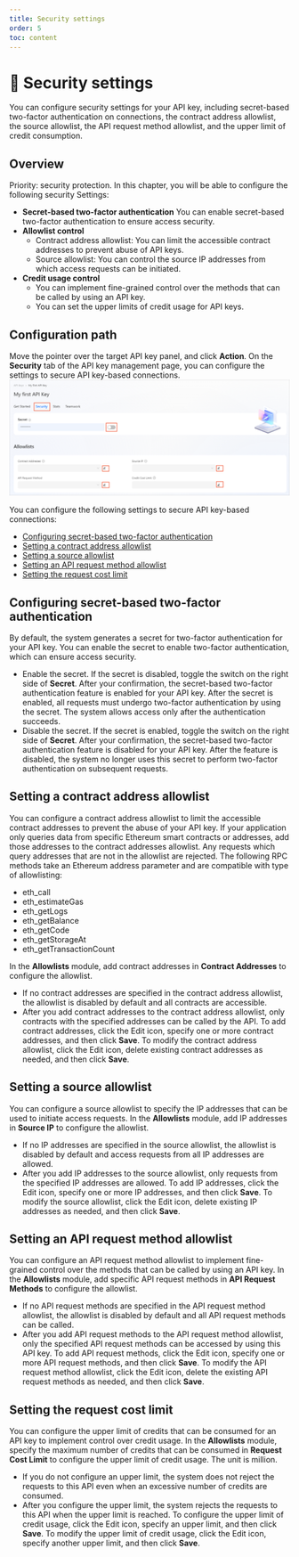 ```yaml
---
title: Security settings
order: 5
toc: content
---
```


# 👷 Security settings
You can configure security settings for your API key, including secret-based two-factor authentication on connections, the contract address allowlist, the source allowlist, the API request method allowlist, and the upper limit of credit consumption. 

## Overview
Priority: security protection.
In this chapter, you will be able to configure the following security Settings:
- **Secret-based two-factor authentication**
   You can enable secret-based two-factor authentication to ensure access security. 
- **Allowlist control**
   - Contract address allowlist: You can limit the accessible contract addresses to prevent abuse of API keys. 
   - Source allowlist: You can control the source IP addresses from which access requests can be initiated. 
- **Credit usage control**
   - You can implement fine-grained control over the methods that can be called by using an API key. 
   - You can set the upper limits of credit usage for API keys.

## Configuration path
Move the pointer over the target API key panel, and click **Action**. On the **Security** tab of the API key management page, you can configure the settings to secure API key-based connections.
![security-config.png](./images/security-config.png)

You can configure the following settings to secure API key-based connections:
- [Configuring secret-based two-factor authentication](#configuring-secret-based-two-factor-authentication)
- [Setting a contract address allowlist](#setting-a-contract-address-allowlist)
- [Setting a source allowlist](#setting-a-source-allowlist)
- [Setting an API request method allowlist](#setting-an-api-request-method-allowlist)
- [Setting the request cost limit](#setting-the-request-cost-limit)

## Configuring secret-based two-factor authentication
By default, the system generates a secret for two-factor authentication for your API key. You can enable the secret to enable two-factor authentication, which can ensure access security. 
- Enable the secret.
   If the secret is disabled, toggle the switch on the right side of **Secret**. After your confirmation, the secret-based two-factor authentication feature is enabled for your API key. After the secret is enabled, all requests must undergo two-factor authentication by using the secret. The system allows access only after the authentication succeeds. 
- Disable the secret.
   If the secret is enabled, toggle the switch on the right side of **Secret**. After your confirmation, the secret-based two-factor authentication feature is disabled for your API key. After the feature is disabled, the system no longer uses this secret to perform two-factor authentication on subsequent requests. 

## Setting a contract address allowlist
You can configure a contract address allowlist to limit the accessible contract addresses to prevent the abuse of your API key.
If your application only queries data from specific Ethereum smart contracts or addresses, add those addresses to the contract addresses allowlist.
Any requests which query addresses that are not in the allowlist are rejected.
The following RPC methods take an Ethereum address parameter and are compatible with type of allowlisting:
- eth_call
- eth_estimateGas
- eth_getLogs
- eth_getBalance
- eth_getCode
- eth_getStorageAt
- eth_getTransactionCount

In the **Allowlists** module, add contract addresses in **Contract Addresses** to configure the allowlist. 
- If no contract addresses are specified in the contract address allowlist, the allowlist is disabled by default and all contracts are accessible. 
- After you add contract addresses to the contract address allowlist, only contracts with the specified addresses can be called by the API.
   To add contract addresses, click the Edit icon, specify one or more contract addresses, and then click **Save**.
   To modify the contract address allowlist, click the Edit icon, delete existing contract addresses as needed, and then click **Save**. 

## Setting a source allowlist
You can configure a source allowlist to specify the IP addresses that can be used to initiate access requests.
In the **Allowlists** module, add IP addresses in **Source IP** to configure the allowlist. 
- If no IP addresses are specified in the source allowlist, the allowlist is disabled by default and access requests from all IP addresses are allowed. 
- After you add IP addresses to the source allowlist, only requests from the specified IP addresses are allowed.
   To add IP addresses, click the Edit icon, specify one or more IP addresses, and then click **Save**.
   To modify the source allowlist, click the Edit icon, delete existing IP addresses as needed, and then click **Save**. 

## Setting an API request method allowlist
You can configure an API request method allowlist to implement fine-grained control over the methods that can be called by using an API key.
In the **Allowlists** module, add specific API request methods in **API Request Methods** to configure the allowlist. 
- If no API request methods are specified in the API request method allowlist, the allowlist is disabled by default and all API request methods can be called. 
- After you add API request methods to the API request method allowlist, only the specified API request methods can be accessed by using this API key.
   To add API request methods, click the Edit icon, specify one or more API request methods, and then click **Save**.
   To modify the API request method allowlist, click the Edit icon, delete the existing API request methods as needed, and then click **Save**. 

## Setting the request cost limit
You can configure the upper limit of credits that can be consumed for an API key to implement control over credit usage.
In the **Allowlists** module, specify the maximum number of credits that can be consumed in **Request Cost Limit** to configure the upper limit of credit usage. The unit is million. 
- If you do not configure an upper limit, the system does not reject the requests to this API even when an excessive number of credits are consumed. 
- After you configure the upper limit, the system rejects the requests to this API when the upper limit is reached.
   To configure the upper limit of credit usage, click the Edit icon, specify an upper limit, and then click **Save**.
   To modify the upper limit of credit usage, click the Edit icon, specify another upper limit, and then click **Save**.